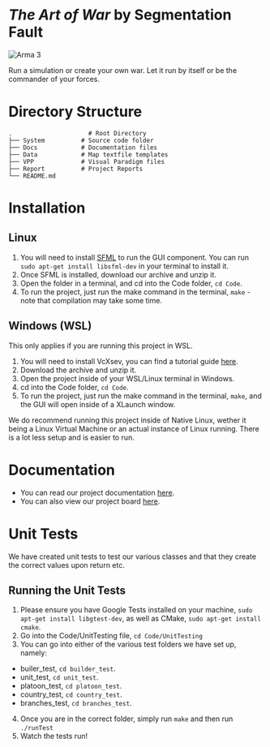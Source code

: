 # *The Art of War* by Segmentation Fault
![Arma 3](https://www.pcgamesn.com/wp-content/sites/pcgamesn/2021/09/the-best-war-games-on-pc-2021.jpg)

Run a simulation or create your own war. Let it run by itself or be the commander of your forces.

# Directory Structure
```
.                     # Root Directory
├── System          # Source code folder
├── Docs            # Documentation files
├── Data            # Map textfile templates
├── VPP             # Visual Paradigm files
├── Report          # Project Reports
└── README.md
```

# Installation
## Linux
1. You will need to install [SFML](https://www.sfml-dev.org/tutorials/2.5/start-linux.php) to run the GUI component. You can run `sudo apt-get install libsfml-dev` in your terminal to install it.
2. Once SFML is installed, download our archive and unzip it.
3. Open the folder in a terminal, and cd into the Code folder, `cd Code`.
4. To run the project, just run the make command in the terminal, `make` - note that compilation may take some time.

## Windows (WSL)
This only applies if you are running this project in WSL.
1. You will need to install VcXsev, you can find a tutorial guide [here](https://medium.com/javarevisited/using-wsl-2-with-x-server-linux-on-windows-a372263533c3).
2. Download the archive and unzip it.
3. Open the project inside of your WSL/Linux terminal in Windows.
4. cd into the Code folder, `cd Code`.
5. To run the project, just run the make command in the terminal, `make`, and the GUI will open inside of a XLaunch window.

We do recommend running this project inside of Native Linux, wether it being a Linux Virtual Machine or an actual instance of Linux running. There is a lot less setup and is easier to run.

# Documentation
- You can read our project documentation [here](https://docs.google.com/document/d/1wIGAnmKmzZtf5SyiAyfpMH3J3QU_R3UXf-i8mV9dXS0/).
- You can also view our project board [here](https://github.com/users/sloththedev/projects/6).

# Unit Tests
We have created unit tests to test our various classes and that they create the correct values upon return etc.

## Running the Unit Tests
1. Please ensure you have Google Tests installed on your machine, `sudo apt-get install libgtest-dev`, as well as CMake, `sudo apt-get install cmake`.
2. Go into the Code/UnitTesting file, `cd Code/UnitTesting`
3. You can go into either of the various test folders we have set up, namely:
 - builer_test, `cd builder_test`.
 - unit_test, `cd unit_test`.
 - platoon_test, `cd platoon_test`.
 - country_test, `cd country_test`.
 - branches_test, `cd branches_test`.
4. Once you are in the correct folder, simply run `make` and then run `./runTest`
5. Watch the tests run!

